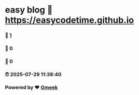 # easy blog :link: https://easycodetime.github.io 
### :page_facing_up: [1](https://easycodetime.github.io/tag.html) 
### :speech_balloon: 0 
### :hibiscus: 0 
### :alarm_clock: 2025-07-29 11:38:40 
### Powered by :heart: [Gmeek](https://github.com/Meekdai/Gmeek)
